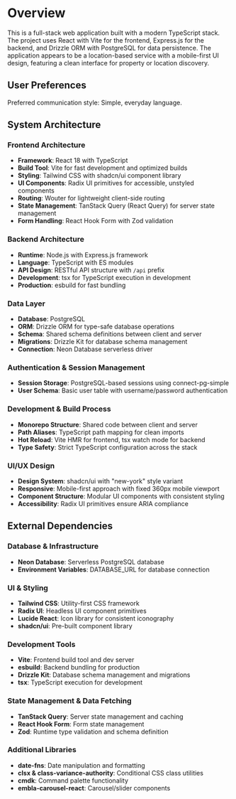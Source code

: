 # Overview

This is a full-stack web application built with a modern TypeScript stack. The project uses React with Vite for the frontend, Express.js for the backend, and Drizzle ORM with PostgreSQL for data persistence. The application appears to be a location-based service with a mobile-first UI design, featuring a clean interface for property or location discovery.

## User Preferences

Preferred communication style: Simple, everyday language.

## System Architecture

### Frontend Architecture
- **Framework**: React 18 with TypeScript
- **Build Tool**: Vite for fast development and optimized builds
- **Styling**: Tailwind CSS with shadcn/ui component library
- **UI Components**: Radix UI primitives for accessible, unstyled components
- **Routing**: Wouter for lightweight client-side routing
- **State Management**: TanStack Query (React Query) for server state management
- **Form Handling**: React Hook Form with Zod validation

### Backend Architecture
- **Runtime**: Node.js with Express.js framework
- **Language**: TypeScript with ES modules
- **API Design**: RESTful API structure with `/api` prefix
- **Development**: tsx for TypeScript execution in development
- **Production**: esbuild for fast bundling

### Data Layer
- **Database**: PostgreSQL
- **ORM**: Drizzle ORM for type-safe database operations
- **Schema**: Shared schema definitions between client and server
- **Migrations**: Drizzle Kit for database schema management
- **Connection**: Neon Database serverless driver

### Authentication & Session Management
- **Session Storage**: PostgreSQL-based sessions using connect-pg-simple
- **User Schema**: Basic user table with username/password authentication

### Development & Build Process
- **Monorepo Structure**: Shared code between client and server
- **Path Aliases**: TypeScript path mapping for clean imports
- **Hot Reload**: Vite HMR for frontend, tsx watch mode for backend
- **Type Safety**: Strict TypeScript configuration across the stack

### UI/UX Design
- **Design System**: shadcn/ui with "new-york" style variant
- **Responsive**: Mobile-first approach with fixed 360px mobile viewport
- **Component Structure**: Modular UI components with consistent styling
- **Accessibility**: Radix UI primitives ensure ARIA compliance

## External Dependencies

### Database & Infrastructure
- **Neon Database**: Serverless PostgreSQL database
- **Environment Variables**: DATABASE_URL for database connection

### UI & Styling
- **Tailwind CSS**: Utility-first CSS framework
- **Radix UI**: Headless UI component primitives
- **Lucide React**: Icon library for consistent iconography
- **shadcn/ui**: Pre-built component library

### Development Tools
- **Vite**: Frontend build tool and dev server
- **esbuild**: Backend bundling for production
- **Drizzle Kit**: Database schema management and migrations
- **tsx**: TypeScript execution for development

### State Management & Data Fetching
- **TanStack Query**: Server state management and caching
- **React Hook Form**: Form state management
- **Zod**: Runtime type validation and schema definition

### Additional Libraries
- **date-fns**: Date manipulation and formatting
- **clsx & class-variance-authority**: Conditional CSS class utilities
- **cmdk**: Command palette functionality
- **embla-carousel-react**: Carousel/slider components